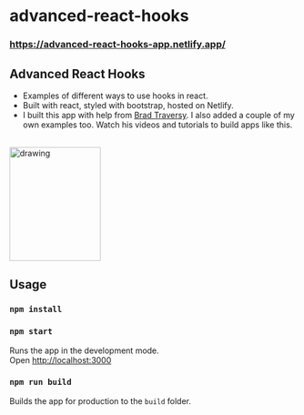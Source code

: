 # advanced-react-hooks

### https://advanced-react-hooks-app.netlify.app/

## Advanced React Hooks

- Examples of different ways to use hooks in react.
- Built with react, styled with bootstrap, hosted on Netlify.
- I built this app with help from [Brad Traversy](https://www.udemy.com/course/react-front-to-back-2022/ 'Brad Traversy Udemy'). I also added a couple of my own examples too. Watch his videos and tutorials to build apps like this.

<br>
<img src="./public/favicon.ico" alt="drawing" width="160" height="200"/>

## Usage

### `npm install`

### `npm start`

Runs the app in the development mode.<br>
Open [http://localhost:3000](http://localhost:3000)

### `npm run build`

Builds the app for production to the `build` folder.<br>